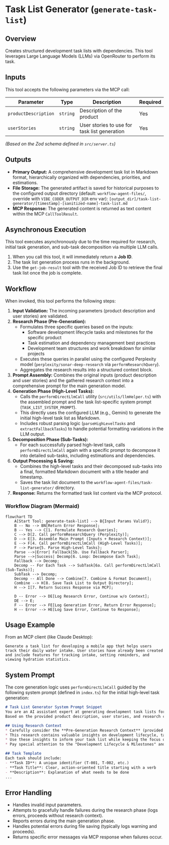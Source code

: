 # Task List Generator (`generate-task-list`)

## Overview

Creates structured development task lists with dependencies. This tool leverages Large Language Models (LLMs) via OpenRouter to perform its task.

## Inputs

This tool accepts the following parameters via the MCP call:

| Parameter            | Type        | Description                                     | Required |
| -------------------- | ----------- | ----------------------------------------------- | -------- |
| `productDescription` | `string`    | Description of the product                      | Yes      |
| `userStories`        | `string`    | User stories to use for task list generation    | Yes      |

*(Based on the Zod schema defined in `src/server.ts`)*

## Outputs

* **Primary Output:** A comprehensive development task list in Markdown format, hierarchically organized with dependencies, priorities, and estimations.
* **File Storage:** The generated artifact is saved for historical purposes to the configured output directory (default: `workflow-agent-files/`, override with `VIBE_CODER_OUTPUT_DIR` env var):
  `[output_dir]/task-list-generator/[timestamp]-[sanitized-name]-task-list.md`
* **MCP Response:** The generated content is returned as text content within the MCP `CallToolResult`.

## Asynchronous Execution

This tool executes asynchronously due to the time required for research, initial task generation, and sub-task decomposition via multiple LLM calls.
1.  When you call this tool, it will immediately return a **Job ID**.
2.  The task list generation process runs in the background.
3.  Use the `get-job-result` tool with the received Job ID to retrieve the final task list once the job is complete.

## Workflow

When invoked, this tool performs the following steps:

1. **Input Validation:** The incoming parameters (product description and user stories) are validated.
2. **Research Phase (Pre-Generation):**
   * Formulates three specific queries based on the inputs:
     * Software development lifecycle tasks and milestones for the specific product
     * Task estimation and dependency management best practices
     * Development team structures and work breakdown for similar projects
   * Executes these queries in parallel using the configured Perplexity model (`perplexity/sonar-deep-research` via `performResearchQuery`).
   * Aggregates the research results into a structured context block.
3. **Prompt Assembly:** Combines the original inputs (product description and user stories) and the gathered research context into a comprehensive prompt for the main generation model.
4. **Generation Phase (High-Level Tasks):**
   * Calls the `performDirectLlmCall` utility (`src/utils/llmHelper.ts`) with the assembled prompt and the task list-specific system prompt (`TASK_LIST_SYSTEM_PROMPT`).
   * This directly uses the configured LLM (e.g., Gemini) to generate the initial high-level task list as Markdown.
   * Includes robust parsing logic (`parseHighLevelTasks` and `extractFallbackTasks`) to handle potential formatting variations in the LLM output.
5. **Decomposition Phase (Sub-Tasks):**
   * For each successfully parsed high-level task, calls `performDirectLlmCall` again with a specific prompt to decompose it into detailed sub-tasks, including estimations and dependencies.
6. **Output Processing & Saving:**
   * Combines the high-level tasks and their decomposed sub-tasks into a final, formatted Markdown document with a title header and timestamp.
   * Saves the task list document to the `workflow-agent-files/task-list-generator/` directory.
6. **Response:** Returns the formatted task list content via the MCP protocol.

### Workflow Diagram (Mermaid)

```mermaid
flowchart TD
    A[Start Tool: generate-task-list] --> B{Input Params Valid?};
    B -- No --> BN[Return Error Response];
    B -- Yes --> C[1. Formulate Research Queries];
    C --> D[2. Call performResearchQuery (Perplexity)];
    D --> E[3. Assemble Main Prompt (Inputs + Research Context)];
    E --> F[4. Call performDirectLlmCall (High-Level Tasks)];
    F --> Parse{5. Parse High-Level Tasks};
    Parse -->|Error| Fallback[5b. Use Fallback Parser];
    Parse -->|Success| Decomp[6. Loop: Decompose Each Task];
    Fallback --> Decomp;
    Decomp -- For Each Task --> SubTask[6a. Call performDirectLlmCall (Sub-Tasks)];
    SubTask --> Decomp;
    Decomp -- All Done --> Combine[7. Combine & Format Document];
    Combine --> H[8. Save Task List to Output Directory];
    H --> I[7. Return Success Response via MCP];

    D -- Error --> DE[Log Research Error, Continue w/o Context];
    DE --> E;
    F -- Error --> FE[Log Generation Error, Return Error Response];
    H -- Error --> HE[Log Save Error, Continue to Response];
```

## Usage Example

From an MCP client (like Claude Desktop):

```
Generate a task list for developing a mobile app that helps users track their daily water intake. User stories have already been created and include features for tracking intake, setting reminders, and viewing hydration statistics.
```

## System Prompt

The core generation logic uses `performDirectLlmCall` guided by the following system prompt (defined in `index.ts`) for the initial high-level task generation:

```markdown
# Task List Generator System Prompt Snippet
You are an AI assistant expert at generating development task lists for software projects.
Based on the provided product description, user stories, and research context, generate a detailed task list.

## Using Research Context
* Carefully consider the **Pre-Generation Research Context** (provided by Perplexity) included in the main task prompt.
* This research contains valuable insights on development lifecycle, task estimation, and team structure.
* Use these insights to inform your task list while keeping the focus on the primary product requirements.
* Pay special attention to the "Development Lifecycle & Milestones" and "Task Estimation & Dependencies" sections...

## Task Template
Each task should include:
- **Task ID**: A unique identifier (T-001, T-002, etc.)
- **Task Title**: Clear, action-oriented title starting with a verb
- **Description**: Explanation of what needs to be done
...
```

## Error Handling

* Handles invalid input parameters.
* Attempts to gracefully handle failures during the research phase (logs errors, proceeds without research context).
* Reports errors during the main generation phase.
* Handles potential errors during file saving (typically logs warning and proceeds).
* Returns specific error messages via MCP response when failures occur.
